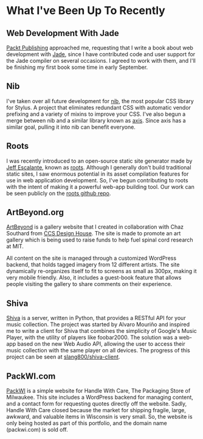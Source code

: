 # What I've Been Up To Recently

## Web Development With Jade
[Packt Publishing](http://www.packtpub.com/) approached me, requesting that I write a book about web development with [Jade](http://jade-lang.com/), since I have contributed code and user support for the  Jade compiler on several occasions. I agreed to work with them, and I'll be finishing my first book some time in early September.

## Nib
I've taken over all future development for [nib](http://visionmedia.github.io/nib/), the most popular CSS library for Stylus. A project that eliminates redundant CSS with automatic vendor prefixing and a variety of mixins to improve your CSS. I've also begun a merge between nib and a similar library known as [axis](http://roots.cx/axis/). Since axis has a similar goal, pulling it into nib can benefit everyone.

## Roots
I was recently introduced to an open-source static site generator made by [Jeff Escalante](http://jenius.me), known as [roots](http://roots.cx). Although I generally don't build traditional static sites, I saw enormous potential in its asset compilation features for use in web application development. So, I've begun contributing to roots with the intent of making it a powerful web-app building tool. Our work can be seen publicly on the [roots github repo](https://github.com/jenius/roots).

## ArtBeyond.org
[ArtBeyond](http://artbeyond.org/) is a gallery website that I created in collaboration with Chaz Southard from [CCS Design House](http://www.ccsdesignhouse.com/). The site is made to promote an art gallery which is being used to raise funds to help fuel spinal cord research at MIT.

All content on the site is managed through a customized WordPress backend, that holds tagged imagery from 12 different artists. The site dynamically re-organizes itself to fit to screens as small as 300px, making it very mobile friendly. Also, it includes a guest-book feature that allows people visiting the gallery to share comments on their experience.

## Shiva
[Shiva](https://pypi.python.org/pypi/shiva) is a server, written in Python, that provides a RESTful API for your music collection. The project was started by Alvaro Mouriño and inspired me to write a client for Shiva that combines the simplicity of Google's Music Player, with the utility of players like foobar2000. The solution was a web-app based on the new Web Audio API, allowing the user to access their music collection with the same player on all devices. The progress of this project can be seen at [slang800/shiva-client](https://github.com/slang800/shiva-client).

## PackWI.com
[PackWI](http://packwi.slang.cx) is a simple website for Handle With Care, The Packaging Store of Milwaukee. This site includes a WordPress backend for managing content, and a contact form for requesting quotes directly off the website. Sadly, Handle With Care closed because the market for shipping fragile, large, awkward, and valuable items in Wisconsin is very small. So, the website is only being hosted as part of this portfolio, and the domain name (packwi.com) is sold off.
